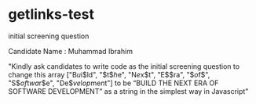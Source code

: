 # getlinks-test
initial screening question


Candidate Name : Muhammad Ibrahim


"Kindly ask candidates to write code as the initial screening question to change this array
 ["B$u$i$ld", "$t$$h$e", "N$e$x$t", "E$$ra", "$$o$f$", "S$$of$t$wa$r$e", "De$$ve$l$op$me$n$t"]
 to be “BUILD THE NEXT ERA OF SOFTWARE DEVELOPMENT” as a string in the simplest way in Javascript"
